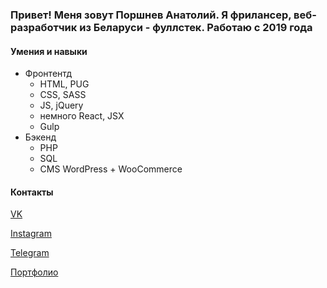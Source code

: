 ### Привет! Меня зовут Поршнев Анатолий. Я фрилансер, веб-разработчик из Беларуси - фуллстек. Работаю с 2019 года

#### Умения и навыки

- Фронтентд
    - HTML, PUG
    - CSS, SASS
    - JS, jQuery
    - немного React, JSX
    - Gulp
- Бэкенд
    - PHP
    - SQL
    - CMS WordPress + WooCommerce

#### Контакты

[VK](https://vk.com/povly0)

[Instagram](https://www.instagram.com/povly0/)

[Telegram](https://t.me/povly)

[Портфолио](https://povlu.ru/)
